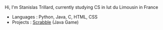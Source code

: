 Hi, I'm Stanislas Trillard, currently studying CS in Iut du Limousin in France

 * Languages : Python, Java, C, HTML, CSS
 * Projects : [Scrabble](https://github.com/strillard/scrabble) (Java Game) 

<!---
strillard/strillard is a ✨ special ✨ repository because its `README.md` (this file) appears on your GitHub profile.
You can click the Preview link to take a look at your changes.
--->
